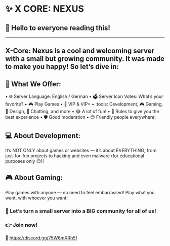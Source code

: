 # :sparkles: X CORE: NEXUS
## :wave: Hello to everyone reading this!
-------------------------------------------------------------------------------------
X-Core: Nexus is a cool and welcoming server with a small but growing community.
It was made to make you happy! So let’s dive in:
-------------------------------------------------------------------------------------
## :gift: What We Offer:
• :globe_with_meridians: Server Language: English / German
• :ballot_box: Server Icon Votes: What’s your favorite?
• :video_game: Play Games
• :crown: VIP & VIP+
• :tools: Development, :video_game: Gaming, :art: Design, :speech_balloon: Chatting, and more
• :joy: A lot of fun!
• :scroll: Rules to give you the best experience
• :shield: Good moderation
• :blush: Friendly people everywhere!

## :computer: About Development:
It’s NOT ONLY about games or websites — it’s about EVERYTHING,
from just-for-fun projects to hacking and even malware (for educational purposes only :wink:)!

## :video_game: About Gaming:
Play games with anyone — no need to feel embarrassed!
Play what you want, with whoever you want!

### :rocket: Let’s turn a small server into a BIG community for all of us!
### :point_right: Join now!
:link: https://discord.gg/75W6mXRh5f  
